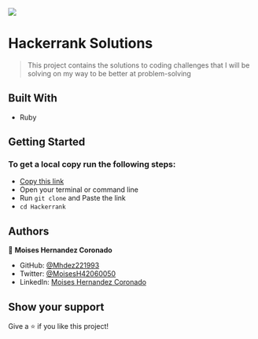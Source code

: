 ![](https://img.shields.io/badge/Microverse-blueviolet)

# Hackerrank Solutions

> This project contains the solutions to coding challenges that I will be solving on my way to be better at problem-solving

## Built With

- Ruby
## Getting Started
### To get a local copy run the following steps:

- [Copy this link](git@github.com:Mhdez221993/Hackerrank.git)
- Open your terminal or command line
- Run `git clone` and Paste the link
- `cd Hackerrank`

## Authors

👤 **Moises Hernandez Coronado**

- GitHub: [@Mhdez221993](https://github.com/Mhdez221993) 
- Twitter: [@MoisesH42060050](https://twitter.com/MoisesH42060050) 
- LinkedIn: [Moises Hernandez Coronado](https://www.linkedin.com/in/moises-hdez-coronado/)

## Show your support

Give a ⭐️ if you like this project!


